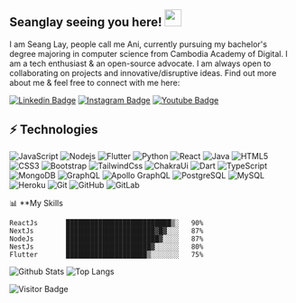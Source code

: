 ## Seanglay seeing you here! <img src="https://raw.githubusercontent.com/aemmadi/aemmadi/master/wave.gif" width="30px">

I am Seang Lay, people call me Ani, currently pursuing my bachelor's degree majoring in computer science from Cambodia Academy of Digital. I am a tech enthusiast & an open-source advocate. I am always open to collaborating on projects and innovative/disruptive ideas. Find out more about me & feel free to connect with me here:

[![Linkedin Badge](https://img.shields.io/badge/-seanglay-blue?style=flat-square&logo=Linkedin&logoColor=white&link=https://www.linkedin.com/in/seanglay-ly-9a0584209/)](https://www.linkedin.com/in/seanglay-ly-9a0584209/)
[![Instagram Badge](https://img.shields.io/badge/-seanglay-purple?style=flat-square&logo=instagram&logoColor=white&link=https://www.instagram.com/scarysnoopy/)](https://www.instagram.com/scarysnoopy/)
[![Youtube Badge](https://img.shields.io/badge/-layzx-darkred?style=flat-square&logo=youtube&logoColor=white&link=https://www.youtube.com/channel/UCUYoPL8QH5nuu_nLZBFZ6lQ)](https://www.youtube.com/channel/UCUYoPL8QH5nuu_nLZBFZ6lQ)

## ⚡ Technologies

![JavaScript](https://img.shields.io/badge/-JavaScript-black?style=flat-square&logo=javascript)
![Nodejs](https://img.shields.io/badge/-Nodejs-black?style=flat-square&logo=Node.js)
![Flutter](https://img.shields.io/badge/-Flutter-black?style=flat-square&logo=flutter)
![Python](https://img.shields.io/badge/-Python-black?style=flat-square&logo=Python)
![React](https://img.shields.io/badge/-React-black?style=flat-square&logo=react)
![Java](https://img.shields.io/badge/-java-E34A86?style=flat-square&logo=java)
![HTML5](https://img.shields.io/badge/-HTML5-E34F26?style=flat-square&logo=html5&logoColor=white)
![CSS3](https://img.shields.io/badge/-CSS3-1572B6?style=flat-square&logo=css3)
![Bootstrap](https://img.shields.io/badge/-Bootstrap-563D7C?style=flat-square&logo=bootstrap)
![TailwindCss](https://img.shields.io/badge/-Tailwind-black?style=flat-square&logo=tailwind-css)
![ChakraUi](https://img.shields.io/badge/-Chakra-black?style=flat-square&logo=chakra-Ui)
![Dart](https://img.shields.io/badge/-Dart-FCA121?style=flat-square&logo=dart)
![TypeScript](https://img.shields.io/badge/-TypeScript-007ACC?style=flat-square&logo=typescript)
![MongoDB](https://img.shields.io/badge/-MongoDB-black?style=flat-square&logo=mongodb)
![GraphQL](https://img.shields.io/badge/-GraphQL-E10098?style=flat-square&logo=graphql)
![Apollo GraphQL](https://img.shields.io/badge/-Apollo%20GraphQL-311C87?style=flat-square&logo=apollo-graphql)
![PostgreSQL](https://img.shields.io/badge/-PostgreSQL-336791?style=flat-square&logo=postgresql)
![MySQL](https://img.shields.io/badge/-MySQL-black?style=flat-square&logo=mysql)
![Heroku](https://img.shields.io/badge/-Heroku-430098?style=flat-square&logo=heroku)
![Git](https://img.shields.io/badge/-Git-black?style=flat-square&logo=git)
![GitHub](https://img.shields.io/badge/-GitHub-181717?style=flat-square&logo=github)
![GitLab](https://img.shields.io/badge/-GitLab-FCA121?style=flat-square&logo=gitlab)

📊 **My Skills
<!--START_SECTION:waka-->
```text
ReactJs       ██████████████████████████▒░   90% 
NextJs        ██████████████████████▓█▓░░░   87%
NodeJs        ███████████████████████▓░░░░   87%
NestJs        █████████████████████▓░░░░░░   80% 
Flutter       ████████████████████▒░░░░░░░   75% 
```
<!--END_SECTION:waka-->

![Github Stats](https://github-readme-stats.vercel.app/api?username=seanglayz&count_private=true&show_icons=true&include_all_commits=true)
![Top Langs](https://github-readme-stats.vercel.app/api/top-langs/?username=seanglayz&hide=TeX&layout=compact)

![Visitor Badge](https://visitor-badge.laobi.icu/badge?page_id=seanglayz)
